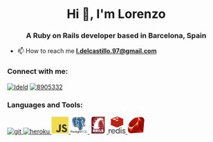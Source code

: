 <h1 align="center">Hi 👋, I'm Lorenzo</h1>
<h3 align="center">A Ruby on Rails developer based in 
Barcelona, Spain</h3>

- 📫 How to reach me **l.delcastillo.97@gmail.com**

<h3 align="left">Connect with me:</h3>
<p align="left">
<a href="https://linkedin.com/in/ldeld" target="blank"><img 
align="center" 
src="https://raw.githubusercontent.com/rahuldkjain/github-profile-readme-generator/master/src/images/icons/Social/linked-in-alt.svg" 
alt="ldeld" height="30" width="40" /></a>
<a href="https://stackoverflow.com/users/8905332" 
target="blank"><img align="center" 
src="https://raw.githubusercontent.com/rahuldkjain/github-profile-readme-generator/master/src/images/icons/Social/stack-overflow.svg" 
alt="8905332" height="30" width="40" /></a>
</p>

<h3 align="left">Languages and Tools:</h3>
<p align="left"> <a href="https://git-scm.com/" 
target="_blank" rel="noreferrer"> <img 
src="https://www.vectorlogo.zone/logos/git-scm/git-scm-icon.svg" 
alt="git" width="40" height="40"/> </a> <a 
href="https://heroku.com" target="_blank" rel="noreferrer"> 
<img 
src="https://www.vectorlogo.zone/logos/heroku/heroku-icon.svg" 
alt="heroku" width="40" height="40"/> </a> <a 
href="https://developer.mozilla.org/en-US/docs/Web/JavaScript" 
target="_blank" rel="noreferrer"> <img 
src="https://raw.githubusercontent.com/devicons/devicon/master/icons/javascript/javascript-original.svg" 
alt="javascript" width="40" height="40"/> </a> <a 
href="https://www.postgresql.org" target="_blank" 
rel="noreferrer"> <img 
src="https://raw.githubusercontent.com/devicons/devicon/master/icons/postgresql/postgresql-original-wordmark.svg" 
alt="postgresql" width="40" height="40"/> </a> <a 
href="https://rubyonrails.org" target="_blank" 
rel="noreferrer"> <img 
src="https://raw.githubusercontent.com/devicons/devicon/master/icons/rails/rails-original-wordmark.svg" 
alt="rails" width="40" height="40"/> </a> <a 
href="https://redis.io" target="_blank" rel="noreferrer"> 
<img 
src="https://raw.githubusercontent.com/devicons/devicon/master/icons/redis/redis-original-wordmark.svg" 
alt="redis" width="40" height="40"/> </a> <a 
href="https://www.ruby-lang.org/en/" target="_blank" 
rel="noreferrer"> <img 
src="https://raw.githubusercontent.com/devicons/devicon/master/icons/ruby/ruby-original.svg" 
alt="ruby" width="40" height="40"/> </a> </p>


